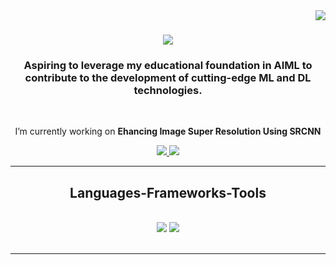 <img align="right" src="https://visitor-badge.laobi.icu/badge?page_id=Keegz-dz.Keegz-dz" />

<h1 align="center">
    <img src="https://readme-typing-svg.herokuapp.com/?font=Righteous&size=35&center=true&vCenter=true&width=500&height=70&duration=4000&lines=Hello+!;+I'm+Keegan+Dsouza;" />
</h1>

<h3 align="center">Aspiring to leverage my educational foundation in AIML to contribute to the
development of cutting-edge ML and DL technologies.</h3>

<br/>

<div align="center">
 
 I’m currently working on **Ehancing Image Super Resolution Using SRCNN**

 </div>
 
<div align="center"> 
  <a href="mailto:keegz29.dz@gmail.com">
    <img src="https://img.shields.io/badge/Gmail-333333?style=for-the-badge&logo=gmail&logoColor=red" />
  </a>
  <a href="http://www.linkedin.com/in/keegan-dsouza-4019162b9" target="_blank">
    <img src="https://img.shields.io/badge/LinkedIn-0077B5?style=for-the-badge&logo=linkedin&logoColor=white" target="_blank" />
  </a>
</div>

 <hr/>
 
<h2 align="center">Languages-Frameworks-Tools</h2>
<br/>
<div align="center">
    <img src="https://skillicons.dev/icons?i=git,github,postgres,sklearn,tensorflow,vscode,opencv" />
    <img src="https://skillicons.dev/icons?i=python,c,css,html,react,js,mysql,linux" /><br>
</div>

<br/>
<hr/>

